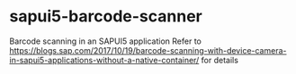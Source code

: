 # sapui5-barcode-scanner
Barcode scanning in an SAPUI5 application
Refer to https://blogs.sap.com/2017/10/19/barcode-scanning-with-device-camera-in-sapui5-applications-without-a-native-container/ for details
